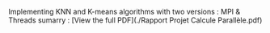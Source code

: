 
Implementing KNN and K-means algorithms with two versions : MPI & Threads
sumarry : [View the full PDF](./Rapport Projet Calcule Parallèle.pdf)
